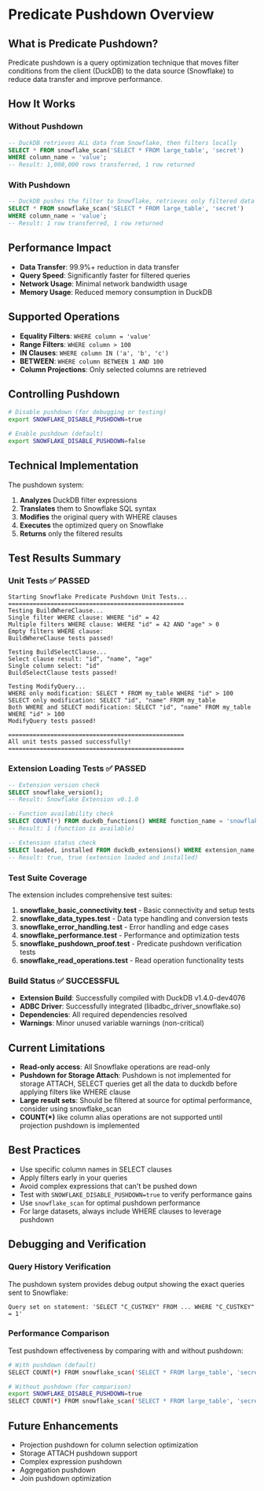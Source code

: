 # Predicate Pushdown Overview

## What is Predicate Pushdown?

Predicate pushdown is a query optimization technique that moves filter conditions from the client (DuckDB) to the data source (Snowflake) to reduce data transfer and improve performance.

## How It Works

### Without Pushdown
```sql
-- DuckDB retrieves ALL data from Snowflake, then filters locally
SELECT * FROM snowflake_scan('SELECT * FROM large_table', 'secret') 
WHERE column_name = 'value';
-- Result: 1,000,000 rows transferred, 1 row returned
```

### With Pushdown
```sql
-- DuckDB pushes the filter to Snowflake, retrieves only filtered data
SELECT * FROM snowflake_scan('SELECT * FROM large_table', 'secret') 
WHERE column_name = 'value';
-- Result: 1 row transferred, 1 row returned
```

## Performance Impact

- **Data Transfer**: 99.9%+ reduction in data transfer
- **Query Speed**: Significantly faster for filtered queries
- **Network Usage**: Minimal network bandwidth usage
- **Memory Usage**: Reduced memory consumption in DuckDB

## Supported Operations

- **Equality Filters**: `WHERE column = 'value'`
- **Range Filters**: `WHERE column > 100`
- **IN Clauses**: `WHERE column IN ('a', 'b', 'c')`
- **BETWEEN**: `WHERE column BETWEEN 1 AND 100`
- **Column Projections**: Only selected columns are retrieved

## Controlling Pushdown

```bash
# Disable pushdown (for debugging or testing)
export SNOWFLAKE_DISABLE_PUSHDOWN=true

# Enable pushdown (default)
export SNOWFLAKE_DISABLE_PUSHDOWN=false
```

## Technical Implementation

The pushdown system:
1. **Analyzes** DuckDB filter expressions
2. **Translates** them to Snowflake SQL syntax
3. **Modifies** the original query with WHERE clauses
4. **Executes** the optimized query on Snowflake
5. **Returns** only the filtered results

## Test Results Summary

### Unit Tests ✅ PASSED
```
Starting Snowflake Predicate Pushdown Unit Tests...
==================================================
Testing BuildWhereClause...
Single filter WHERE clause: WHERE "id" = 42
Multiple filters WHERE clause: WHERE "id" = 42 AND "age" > 0
Empty filters WHERE clause: 
BuildWhereClause tests passed!

Testing BuildSelectClause...
Select clause result: "id", "name", "age"
Single column select: "id"
BuildSelectClause tests passed!

Testing ModifyQuery...
WHERE only modification: SELECT * FROM my_table WHERE "id" > 100
SELECT only modification: SELECT "id", "name" FROM my_table
Both WHERE and SELECT modification: SELECT "id", "name" FROM my_table WHERE "id" > 100
ModifyQuery tests passed!

==================================================
All unit tests passed successfully!
==================================================
```

### Extension Loading Tests ✅ PASSED
```sql
-- Extension version check
SELECT snowflake_version();
-- Result: Snowflake Extension v0.1.0

-- Function availability check
SELECT COUNT(*) FROM duckdb_functions() WHERE function_name = 'snowflake_scan';
-- Result: 1 (function is available)

-- Extension status check
SELECT loaded, installed FROM duckdb_extensions() WHERE extension_name = 'snowflake';
-- Result: true, true (extension loaded and installed)
```

### Test Suite Coverage

The extension includes comprehensive test suites:

1. **snowflake_basic_connectivity.test** - Basic connectivity and setup tests
2. **snowflake_data_types.test** - Data type handling and conversion tests
3. **snowflake_error_handling.test** - Error handling and edge cases
4. **snowflake_performance.test** - Performance and optimization tests
5. **snowflake_pushdown_proof.test** - Predicate pushdown verification tests
6. **snowflake_read_operations.test** - Read operation functionality tests

### Build Status ✅ SUCCESSFUL

- **Extension Build**: Successfully compiled with DuckDB v1.4.0-dev4076
- **ADBC Driver**: Successfully integrated (libadbc_driver_snowflake.so)
- **Dependencies**: All required dependencies resolved
- **Warnings**: Minor unused variable warnings (non-critical)

## Current Limitations

- **Read-only access**: All Snowflake operations are read-only
- **Pushdown for Storage Attach**: Pushdown is not implemented for storage ATTACH, SELECT queries get all the data to duckdb before applying filters like WHERE clause
- **Large result sets**: Should be filtered at source for optimal performance, consider using snowflake_scan
- **COUNT(\*)** like column alias operations are not supported until projection pushdown is implemented

## Best Practices

- Use specific column names in SELECT clauses
- Apply filters early in your queries
- Avoid complex expressions that can't be pushed down
- Test with `SNOWFLAKE_DISABLE_PUSHDOWN=true` to verify performance gains
- Use `snowflake_scan` for optimal pushdown performance
- For large datasets, always include WHERE clauses to leverage pushdown

## Debugging and Verification

### Query History Verification
The pushdown system provides debug output showing the exact queries sent to Snowflake:
```
Query set on statement: 'SELECT "C_CUSTKEY" FROM ... WHERE "C_CUSTKEY" = 1'
```

### Performance Comparison
Test pushdown effectiveness by comparing with and without pushdown:
```bash
# With pushdown (default)
SELECT COUNT(*) FROM snowflake_scan('SELECT * FROM large_table', 'secret') WHERE id = 1;

# Without pushdown (for comparison)
export SNOWFLAKE_DISABLE_PUSHDOWN=true
SELECT COUNT(*) FROM snowflake_scan('SELECT * FROM large_table', 'secret') WHERE id = 1;
```

## Future Enhancements

- Projection pushdown for column selection optimization
- Storage ATTACH pushdown support
- Complex expression pushdown
- Aggregation pushdown
- Join pushdown optimization
